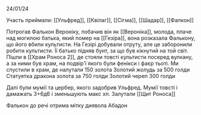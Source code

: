 24/01/24

Участь приймали: [[Ульфред]], [[Квілаг]], [[Сігма]], [[Шадар]], [[Фалкон]]

Потрогав Фалькон Вероніку, побачив він як [[Вероніка]], молода, плаче над могилою батька, який помер на [[Гезіра]], вона розказала Фалькону, що його вбили культисти. На Гезірі добували отруту, але це заборонили робити культисти. Її батько підняв бунт, за що був кікнутий на той світ.
Пішли в [[Храм Роноса 2]], де стояли товсті культисти посеред вулкану, а за ними був храм, на подвір'ї якого були фенікси і фаєр тьоті. 
Ми спустили в храм, де налутали 
150 золота
Золотий жолудь за 500 голди
Статуетка дракона золота за 750 голди
Золотий череп 300 голди

Далі були мумії та цербер, якого задобрив Ульфред. Мумії товсті і дамажать 3+6д6 і зменьшують макс хп. 
Залутали [[Щит Роноса]]

Фалькон до речі отрима мітку диявола Абадон

